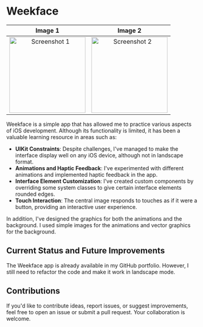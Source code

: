 # Weekface

| Image 1 | Image 2 |
|:--------:|:--------:|
| <img src="https://user-images.githubusercontent.com/105247375/234119834-d46fb514-df61-47f0-a4b7-166ff10fa73a.png" alt="Screenshot 1" title="Screenshot 1" width="200"> | <img src="https://user-images.githubusercontent.com/105247375/234121083-525f287b-fcce-47c9-b617-f7c217b5a568.png" alt="Screenshot 2" title="Screenshot 2" width="200"> |



Weekface is a simple app that has allowed me to practice various aspects of iOS development. Although its functionality is limited, it has been a valuable learning resource in areas such as:

- **UIKit Constraints**: Despite challenges, I've managed to make the interface display well on any iOS device, although not in landscape format.
- **Animations and Haptic Feedback**: I've experimented with different animations and implemented haptic feedback in the app.
- **Interface Element Customization**: I've created custom components by overriding some system classes to give certain interface elements rounded edges.
- **Touch Interaction**: The central image responds to touches as if it were a button, providing an interactive user experience.

In addition, I've designed the graphics for both the animations and the background. I used simple images for the animations and vector graphics for the background.

## Current Status and Future Improvements

The Weekface app is already available in my GitHub portfolio. However, I still need to refactor the code and make it work in landscape mode.

## Contributions

If you'd like to contribute ideas, report issues, or suggest improvements, feel free to open an issue or submit a pull request. Your collaboration is welcome.

